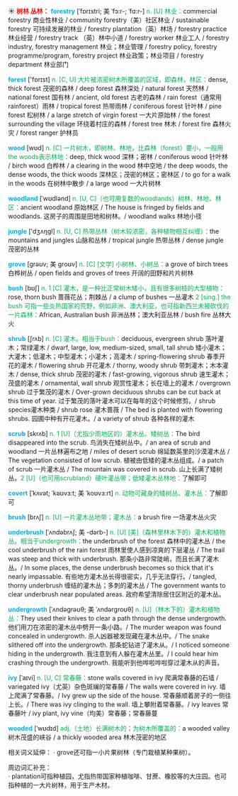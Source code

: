 ☀ <font color="red">**树林 丛林：**</font>
<font color="sky blue">**forestry**</font> [ˈfɒrɪstri; 美 ˈfɔ:r-; ˈfɑ:r-]
<font color="#00b050">n. [U] 林业：</font>commercial forestry 商业性林业 / community forestry（美）社区林业 / sustainable forestry 可持续发展的林业 / forestry plantation（英）林场 / forestry practice 林业经营 / forestry track （英）林中小道 / forestry worker 林业工人 / forestry industry, forestry management 林业；林业管理 / forestry policy, forestry programme/program, forestry project 林业政策；林业项目 / forestry department 林业部门

<font color="sky blue">**forest**</font> ['fɒrɪst] 
<font color="#00b050">n. [C, U] 大片被浓密树木所覆盖的区域，即森林，林区：</font>dense, thick forest 茂密的森林 / deep forest 森林深处 / natural forest 天然林 / national forest 国有林 / ancient, old forest 古老的森林 / rain forest（通常用rainforest）雨林 / tropical forest 热带雨林 / coniferous forest 针叶林 / pine forest 松树林 / a large stretch of virgin forest 一大片原始林 / the forest surrounding the village 环绕着村庄的森林 / forest tree 林木 / forest fire 森林火灾 / forest ranger 护林员

<font color="sky blue">**wood**</font> [wʊd] 
<font color="#00b050">n. [C] 一片树木，即树林、林地，比森林（forest）要小，一般用the woods表示林地：</font>deep, thick wood 深林；密林 / coniferous wood 针叶林 / birch wood 白桦林 / a clearing in the wood 林中空地 / the deep woods, the dense woods, the thick woods 深林区；茂密的林区；密林区 / to go for a walk in the woods 在树林中散步 / a large wood 一大片树林
           
<font color="sky blue">**woodland**</font> [ˈwʊdlənd]
<font color="#00b050">n. [U, C]（也可用复数的woodlands）树林、林地、林区：</font>ancient woodland 原始林区 / The house is fringed by fields and woodlands. 这房子的周围是田地和树林。/ woodland walks 林地小径

<font color="sky blue">**jungle**</font> ['dӡʌŋɡl] 
<font color="#00b050">n. [U, C] 热带丛林（树木较浓密，各种植物相互纠缠）：</font>the mountains and jungles 山脉和丛林 / tropical jungle 热带丛林 / dense jungle 茂密的丛林
           
<font color="sky blue">**grove**</font> [grəʊv; 美 groʊv]
<font color="#00b050">n. [C] [文学] 小树林、小树丛：</font>a grove of birch trees 白桦树丛 / open fields and groves of trees 开阔的田野和片片树林

<font color="sky blue">**bush**</font> [bʊʃ] 
<font color="#00b050">n. 1 [C] 灌木，是一种比正常树木矮小，且有很多树枝的大型植物：</font>rose, thorn bush 蔷薇花丛；荆棘丛 / a clump of bushes 一丛灌木 <font color="#00b050">2 [sing.] the bush 可指一些炎热国家的荒野，例如非洲、澳大利亚，也可指新西兰未被砍伐的一片森林：</font>African, Australian bush 非洲丛林；澳大利亚丛林 / bush fire 丛林大火
           
<font color="sky blue">**shrub**</font> [ʃrʌb]
<font color="#00b050">n. [C] 灌木。相当于bush：</font>deciduous, evergreen shrub 落叶灌木；常绿灌木 / dwarf, large, low, medium-sized, small, tall shrub 矮小灌木；大灌木；低灌木；中型灌木；小灌木；高灌木 / spring-flowering shrub 春季开花的灌木 / flowering shrub 开花灌木 / thorny, woody shrub 带刺灌木；木本灌木 / dense, thick shrub 茂密的灌木 / fast-growing, vigorous shrub 速生灌木；茂盛的灌木 / ornamental, wall shrub 观赏性灌木；长在墙上的灌木 / overgrown shrub 过于繁茂的灌木 / Over-grown deciduous shrubs can be cut back at this time of year. 过于繁茂的落叶灌木可以在每年的这个时候修剪。/ shrub species灌木种类 / shrub rose 灌木蔷薇 / The bed is planted with flowering shrubs. 园圃中种有开花灌木。/ a variety of shrub 各种各样的灌木

<font color="sky blue">**scrub**</font> [skrʌb]
<font color="#00b050">n. 1 [U]（尤指少雨地区的）灌木丛、矮树丛：</font>The bird disappeared into the scrub. 鸟消失在矮树丛中。/ an area of scrub and woodland 一片丛林遍布之地 / miles of desert scrub 绵延数英里的沙漠灌木丛 / The vegetation consisted of low scrub. 植被由低矮的灌木丛组成。/ a patch of scrub 一片灌木丛 / The mountain was covered in scrub. 山上长满了矮树丛。<font color="#00b050">2 [U]（也可用scrubland）硬叶灌丛带；低矮灌木丛林地：</font>了解即可

<font color="sky blue">**covert**</font> [ˈkʌvət; ˈkəʊvɜ:t; 美 ˈkoʊvɜ:rt]
<font color="#00b050">n. 动物可藏身的矮树丛、灌木丛：</font>了解即可

<font color="sky blue">**brush**</font> [brʌʃ] 
<font color="#00b050">n. [U] 一片灌木丛地带；灌木丛：</font>a brush fire 一场灌木丛火灾
          
<font color="sky blue">**underbrush**</font> [ˈʌndəbrʌʃ; 美 -dərb-]
<font color="#00b050">n. [U] [美]（森林里林木下的）灌木和植物丛。相当于undergrowth：</font>the underbrush of the forest 森林中的灌木丛 / the cool underbrush of the rain forest 雨林里使人感到凉爽的下层灌丛 / The trail was steep and thick with underbrush. 那条小路非常陡峭，而且长满了灌木丛。/ In some places, the dense underbrush becomes so thick that it's nearly impassable. 有些地方灌木丛长得很密实，几乎无法穿行。/ tangled, thorny underbrush 缠结的灌木丛；多刺的灌木丛 / The government wants to clear underbrush near populated areas. 政府希望清除居住区附近的灌木丛。

<font color="sky blue">**undergrowth**</font> [ˈʌndəgrəʊθ; 美 ˈʌndərgroʊθ]
<font color="#00b050">n. [U]（林木下的）灌木和植物丛：</font>They used their knives to clear a path through the dense undergrowth. 他们用刀在浓密的灌木丛中劈开一条小路。/ The murder weapon was found concealed in undergrowth. 杀人凶器被发现藏在灌木丛中。/ The snake slithered off into the undergrowth. 那条蛇钻进了灌木从。/ I noticed someone hiding in the undergrowth. 我注意到有人躲在灌木丛里。/ I could hear him crashing through the undergrowth. 我能听到他哗啦哗啦穿过灌木从的声音。

<font color="sky blue">**ivy**</font> [ˈaɪvi]
<font color="#00b050">n. [U, C] 常春藤：</font>stone walls covered in ivy 爬满常春藤的石墙 / variegated ivy（尤英）杂色斑斓的常春藤 / The walls were covered in ivy. 墙上爬满了常春藤。/ Ivy grew up the side of the house. 常春藤顺着房子的一侧往上长。/ There was ivy clinging to the wall. 墙上攀附着常春藤。/ ivy leaves 常春藤叶 / ivy plant, ivy vine（均美）常春藤；常春藤蔓
           
<font color="sky blue">**wooded**</font> [ˈwʊdɪd]
<font color="#00b050">adj.（土地）长满树木的；为树木所覆盖的：</font>a wooded valley 树木茂盛的峡谷 / a thickly wooded area 林木茂密的地区

相关词义延伸：
· grove还可指一小片果树林（专门栽植某种果树）。

周边词汇补充：           
· plantation可指种植园，尤指热带国家种植咖啡、甘蔗、橡胶等的大庄园。也可指种植的一大片树林，用于生产木材。


